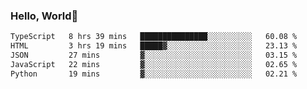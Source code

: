 
### Hello, World🐤

<!--START_SECTION:waka-->

```txt
TypeScript   8 hrs 39 mins   ███████████████░░░░░░░░░░   60.08 %
HTML         3 hrs 19 mins   █████▓░░░░░░░░░░░░░░░░░░░   23.13 %
JSON         27 mins         ▓░░░░░░░░░░░░░░░░░░░░░░░░   03.15 %
JavaScript   22 mins         ▓░░░░░░░░░░░░░░░░░░░░░░░░   02.65 %
Python       19 mins         ▓░░░░░░░░░░░░░░░░░░░░░░░░   02.21 %
```

<!--END_SECTION:waka-->
